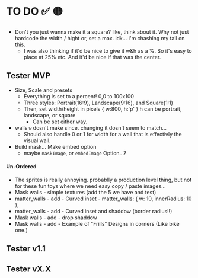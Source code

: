 # TO DO ✅ 🟡
- Don't you just wanna make it a square? like, think about it. Why not just hardcode the width / hight or, set a max. idk... i'm chashing my tail on this. 
  - I was also thinking if it'd be nice to give it w&h as a %. So it's easy to place at 25% etc. And it'd be nice if that was the center.

## Tester MVP
- Size, Scale and presets
  - Everything is set to a percent! 0,0 to 100x100
  - Three styles: Portrait(16:9), Landscape(9:16), and Square(1:1)
  - Then, set width/height in pixels { w:800, h:'p' } h can be portrait, landscape, or square
    - Can be set either way. 
- walls `w` dosn't make since. changing it dosn't seem to match...
  - Should also handle 0 or 1 for width for a wall that is effectivly the visual wall.
- Build mask... Make embed option
  - maybe `maskImage`, or `embedImage` Option...?

#### Un-Ordered
- The sprites is really annoying. probablly a production level thing, but not for these fun toys where we need easy copy / paste images...
- Mask walls - simple textures (add the 5 we have and test)
- matter_walls - add - Curved inset -   matter_walls: { w: 10, innerRadius: 10 },
- matter_walls - add - Curved inset and shaddow (border radius!!)
- Mask walls - add - drop shaddow
- Mask walls - add - Example of "Frills" Designs in corners (Like bike one.)

## Tester v1.1

## Tester vX.X